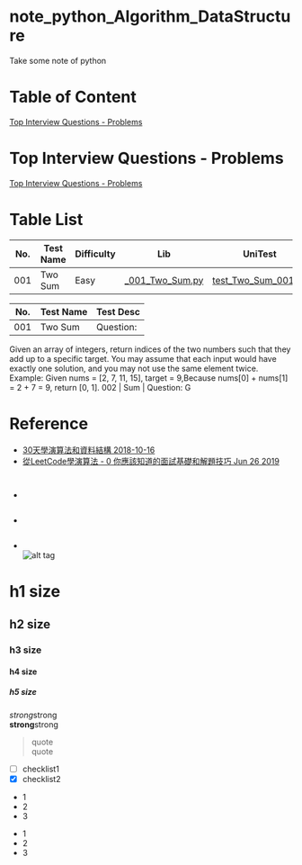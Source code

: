 # note_python_Algorithm_DataStructure
Take some note of python

# Table of Content
[Top Interview Questions - Problems](top-interview-questions-problems)

# Top Interview Questions - Problems   
[Top Interview Questions - Problems](https://leetcode.com/problemset/top-interview-questions/)

# Table List  
No. | Test Name | Difficulty | Lib | UniTest 
------------------------------------ | --------------------------------------------- | --------------------------------------------- | --------------------------------------------- | --------------------------------------------- 
001 | Two Sum | Easy | [_001_Two_Sum.py](https://github.com/philip-shen/note_python/blob/master/Algorithm_DataStructure/lib/_001_Two_Sum.py) |  [test_Two_Sum_001.py](https://github.com/philip-shen/note_python/blob/master/Algorithm_DataStructure/test/test_Two_Sum_001.py)

No. | Test Name | Test Desc 
------------------------------------ | --------------------------------------------- | --------------------------------------------- 
001 | Two Sum | Question:
Given an array of integers, return indices of the two numbers such that they add up to a specific target.
You may assume that each input would have exactly one solution, and you may not use the same element twice.
Example:
Given nums = [2, 7, 11, 15], target = 9,Because nums[0] + nums[1] = 2 + 7 = 9,
return [0, 1].
002 |  Sum | Question:
G 

# Reference
* [30天學演算法和資料結構 2018-10-16](https://ithelp.ithome.com.tw/users/20111557/ironman/2110?page=1)  
* [從LeetCode學演算法 - 0 你應該知道的面試基礎和解題技巧 Jun 26 2019](https://medium.com/@desolution/%E5%BE%9Eleetcode%E5%AD%B8%E6%BC%94%E7%AE%97%E6%B3%95-0-6c121bd8b579)  

```
  
```

* []()  
```

```

* []()  
```

```

* []()  
![alt tag]()

# h1 size

## h2 size

### h3 size

#### h4 size

##### h5 size

*strong*strong  
**strong**strong  

> quote  
> quote

- [ ] checklist1
- [x] checklist2

* 1
* 2
* 3

- 1
- 2
- 3